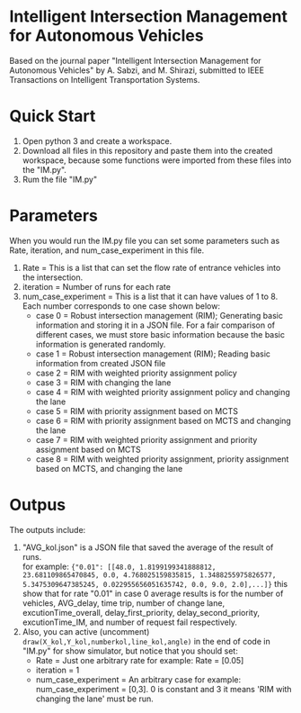 # Intelligent Intersection Management for Autonomous Vehicles
Based on the journal paper "Intelligent Intersection Management for Autonomous Vehicles" by A. Sabzi, and M. Shirazi, submitted to IEEE Transactions on Intelligent Transportation Systems.
# Quick Start
1. Open python 3 and create a workspace.
2. Download all files in this repository and paste them into the created workspace, because some functions were imported from these files into the "IM.py".
3. Rum the file "IM.py"

# Parameters
When you would run the IM.py file you can set some parameters such as Rate, iteration, and num_case_experiment in this file.
1. Rate = This is a list that can set the flow rate of entrance vehicles into the intersection. 
2. iteration = Number of runs for each rate
3. num_case_experiment = This is a list that it can have values of 1 to 8. Each number corresponds to one case shown below:
    - case 0 = Robust intersection management (RIM); Generating basic information and storing it in a JSON file. For a fair comparison of different cases, 
    we must store basic information because the basic information is generated randomly.
    - case 1 = Robust intersection management (RIM); Reading basic information from created JSON file
    - case 2 = RIM with weighted priority assignment policy
    - case 3 = RIM with changing the lane
    - case 4 = RIM with weighted priority assignment policy and changing the lane
    - case 5 = RIM with priority assignment based on MCTS
    - case 6 = RIM with priority assignment based on MCTS and changing the lane
    - case 7 = RIM with weighted priority assignment and priority assignment based on MCTS
    - case 8 = RIM with weighted priority assignment, priority assignment based on MCTS, and changing the lane
# Outpus
The outputs include:

1. "AVG_kol.json" is a JSON file that saved the average of the result of runs. <br />
for example:
``` {"0.01": [[48.0, 1.8199199341888812, 23.681109865470845, 0.0, 4.768025159835815, 1.3488255975826577, 5.3475309647385245, 0.022955656051635742, 0.0, 9.0, 2.0],...]} ```
this show that for rate "0.01"  in case 0 average results is for the number of vehicles, AVG_delay, time trip, number of change lane,
excutionTime_overall, delay_first_priority, delay_second_priority, excutionTime_IM, and number of request fail respectively.<br />
2. Also, you can active (uncomment) ``` draw(X_kol,Y_kol,numberkol,line_kol,angle) ``` in the end of code in "IM.py" for show simulator, but  notice that  you should set: <br /> 
    - Rate = Just one arbitrary rate for example: Rate = [0.05]
    - iteration = 1
    - num_case_experiment = An arbitrary case for example: num_case_experiment = [0,3]. 0 is constant and 3 it means 'RIM with changing the lane' must be run.
